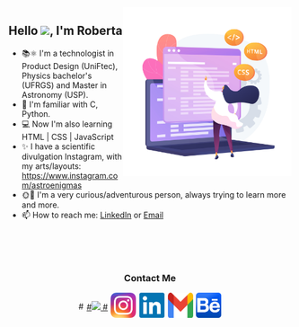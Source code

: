 <img align="right" width=300 src="./Images/girl.jpg"/>

<!-- <img align='right' width=200 src="assets/gummy-programming.svg"> -->

## **Hello <img src="https://raw.githubusercontent.com/kaueMarques/kaueMarques/master/hi.gif" height="30px">, I'm Roberta**

- 📚⚛ I'm a technologist in Product Design (UniFtec), Physics bachelor's (UFRGS) and Master in Astronomy (USP).
- 📝 I'm familiar with C, Python.
- 💻 Now I'm also learning HTML | CSS | JavaScript
- ✨ I have a scientific divulgation Instagram, with my arts/layouts: https://www.instagram.com/astroenigmas
- 🌞🌛 I'm a very curious/adventurous person, always trying to learn more and more.
- 📫 How to reach me: [LinkedIn](https://www.linkedin.com/in/robertarazera/) or [Email](razeraroberta.rr@gmail.com)

<br>
<br>
<br>

<div align="center">

### **Contact Me**

<div style="display: flex; align-items: center; justify-content: center; gap: 0.4em">
#<a href="https://yasmincosta.com" target="_blank">
#<img width=45 src="./Images/icons8-tiktok-verified-account.svg">
#</a>

<a href="https://www.instagram.com/astroenigma/" target="_blank">
<img width=45 src="./Images/insta.png">
</a>

<a href="https://www.linkedin.com/in/robertarazera//" target="_blank">
<img width=45 src="./Images/linkedin.png">
</a>

<a href="mailto:roberta.razera@usp.br" target="_blank">
<img width=45 height=45 src="./Images/mail.png">
</a>

<a href="https://behance.net/costayasmin" target="_blank">
<img width=45 height=45 src="./Images/be.png">
</a>

</div>
</div>
